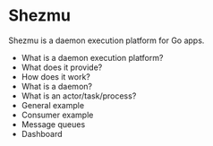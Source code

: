 # Shezmu

Shezmu is a daemon execution platform for Go apps.

* What is a daemon execution platform?
* What does it provide?
* How does it work?
* What is a daemon?
* What is an actor/task/process?
* General example
* Consumer example
* Message queues
* Dashboard
